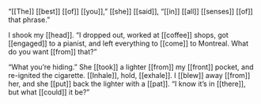 “[[The]] [[best]] [[of]] [[you]],” [[she]] [[said]], “[[in]] [[all]] [[senses]] [[of]] that phrase.”

I shook my [[head]]. “I dropped out, worked at [[coffee]] shops, got [[engaged]] to a pianist, and left everything to [[come]] to Montreal. What do you want [[from]] that?”

“What you’re hiding.” She [[took]] a lighter [[from]] my [[front]] pocket, and re-ignited the cigarette. [[Inhale]], hold, [[exhale]]. I [[blew]] away [[from]] her, and she [[put]] back the lighter with a [[pat]]. “I know it’s in [[there]], but what [[could]] it be?”